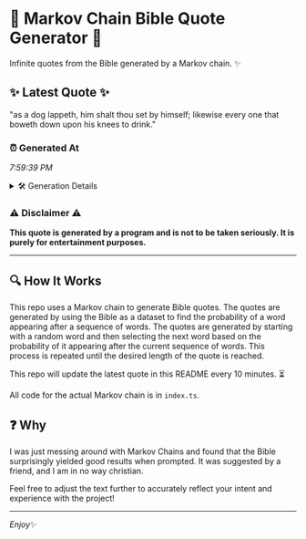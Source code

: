 # 📖 Markov Chain Bible Quote Generator 📖

Infinite quotes from the Bible generated by a Markov chain. ✨

## ✨ Latest Quote ✨
"as a dog lappeth, him shalt thou set by himself; likewise every one that boweth down upon his knees to drink."

### ⏰ Generated At
*7:59:39 PM*

<details>
    <summary>🛠️ Generation Details</summary>
    <p>
        <strong>🌱 Seed:</strong> as<br>
        <strong>🔄 Iterations:</strong> 20<br>
        <strong>📜 Context History:</strong><br>[ as ]: a<br>[ as, a ]: dog<br>[ as, a, dog ]: lappeth,<br>[ as, a, dog, lappeth, ]: him<br>[ as, a, dog, lappeth,, him ]: shalt<br>[ as, a, dog, lappeth,, him, shalt ]: thou<br>[ a, dog, lappeth,, him, shalt, thou ]: set<br>[ dog, lappeth,, him, shalt, thou, set ]: by<br>[ lappeth,, him, shalt, thou, set, by ]: himself;<br>[ him, shalt, thou, set, by, himself; ]: likewise<br>[ shalt, thou, set, by, himself;, likewise ]: every<br>[ thou, set, by, himself;, likewise, every ]: one<br>[ set, by, himself;, likewise, every, one ]: that<br>[ by, himself;, likewise, every, one, that ]: boweth<br>[ himself;, likewise, every, one, that, boweth ]: down<br>[ likewise, every, one, that, boweth, down ]: upon<br>[ every, one, that, boweth, down, upon ]: his<br>[ one, that, boweth, down, upon, his ]: knees<br>[ that, boweth, down, upon, his, knees ]: to<br>[ boweth, down, upon, his, knees, to ]: drink.<br>
    </p>
</details>

### ⚠️ Disclaimer ⚠️
**This quote is generated by a program and is not to be taken seriously. It is purely for entertainment purposes.**

---

## 🔍 How It Works

This repo uses a Markov chain to generate Bible quotes. The quotes are generated by using the Bible as a dataset to find the probability of a word appearing after a sequence of words. The quotes are generated by starting with a random word and then selecting the next word based on the probability of it appearing after the current sequence of words. This process is repeated until the desired length of the quote is reached.

This repo will update the latest quote in this README every 10 minutes. ⏳

All code for the actual Markov chain is in `index.ts`.

## ❓ Why

I was just messing around with Markov Chains and found that the Bible surprisingly yielded good results when prompted. 
It was suggested by a friend, and I am in no way christian.

Feel free to adjust the text further to accurately reflect your intent and experience with the project!

---

*Enjoy*✨
